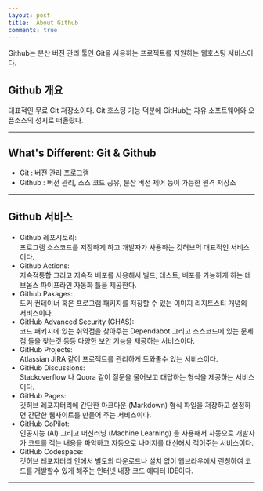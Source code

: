 ```yaml
---
layout: post
title:  About Github
comments: true
---
```

<div class="message">
  Github는 분산 버전 관리 툴인 Git을 사용하는 프로젝트를 지원하는 웹호스팅 서비스이다.
</div>

## Github 개요

대표적인 무료 Git 저장소이다. Git 호스팅 기능 덕분에 GitHub는 자유 소프트웨어와 오픈소스의 성지로 떠올랐다.

-------------------
## What's Different: Git & Github

* Git : 버전 관리 프로그램
* Github : 버전 관리, 소스 코드 공유, 분산 버전 제어 등이 가능한 원격 저장소

-------------------
## Github 서비스

* Github 레포시토리:  
프로그램 소스코드를 저장하게 하고 개발자가 사용하는 깃허브의 대표적인 서비스이다.
* Github Actions:  
지속적통합 그리고 지속적 배포를 사용해서 빌드, 테스트, 배포를 가능하게 하는 데브옵스 파이프라인 자동화 틀을 제공한다.
* Github Pakages:  
도커 컨테이너 혹은 프로그램 패키지를 저장할 수 있는 이미지 리지트스티 개념의 서비스이다.
* GitHub Advanced Security (GHAS):  
코드 패키지에 있는 취약점을 찾아주는 Dependabot 그리고 소스코드에 있는 문제점 들을 찾는것 등등 다양한 보안 기능을 제공하는 서비스이다.
* GitHub Projects:  
Atlassian JIRA 같이 프로젝트를 관리하게 도와줄수 있는 서비스이다.
* GitHub Discussions:  
Stackoverflow 나 Quora 같이 질문을 물어보고 대답하는 형식을 제공하는 서비스이다.
* GitHub Pages:  
깃허브 레포지터리에 간단한 마크다운 (Markdown) 형식 파일을 저장하고 설정하면 간단한 웹사이트를 만들어 주는 서비스이다.
* GitHub CoPilot:  
인공지능 (AI) 그리고 머신러닝 (Machine Learning) 을 사용해서 자동으로 개발자가 코드를 적는 내용을 파악하고 자동으로 나머지를 대신해서 적어주는 서비스이다.
* GitHub Codespace:  
깃허브 레포지터리 안에서 별도의 다운로드나 설치 없이 웹브라우에서 런칭하여 코드를 개발할수 있게 해주는 인터넷 내장 코드 에디터 IDE이다.

-----
